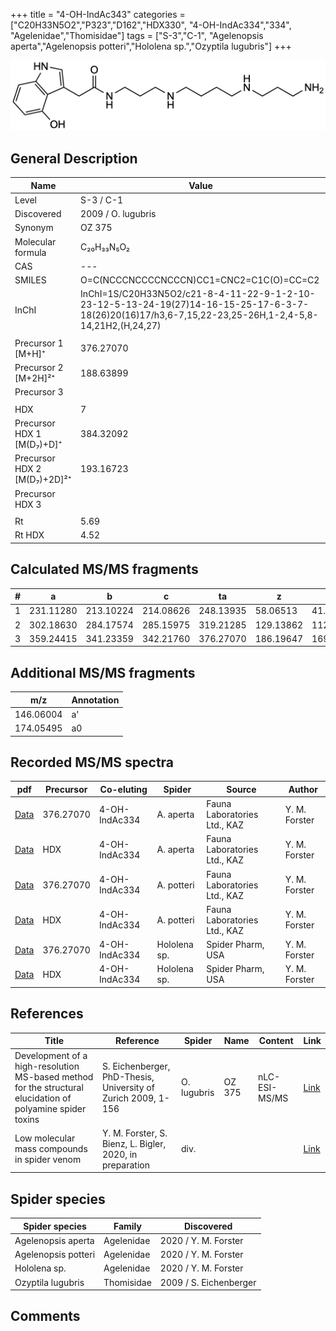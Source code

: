 +++
title = "4-OH-IndAc343"
categories = ["C20H33N5O2","P323","D162","HDX330",
"4-OH-IndAc334","334",
"Agelenidae","Thomisidae"]
tags = ["S-3","C-1",
"Agelenopsis aperta","Agelenopsis potteri","Hololena sp.","Ozyptila lugubris"]
+++

![](/img/4-OH-IndAc343.png)

## General Description

| Name                        | Value              |
|-----------------------------|--------------------|
| Level                       | S-3 / C-1                 |
| Discovered                  | 2009 / O. lugubris |
| Synonym                     | OZ 375             |
| Molecular formula           | C₂₀H₃₃N₅O₂         |
| CAS                         | ---                |
| SMILES | O=C(NCCCNCCCCNCCCN)CC1=CNC2=C1C(O)=CC=C2  |
| InChI  | InChI=1S/C20H33N5O2/c21-8-4-11-22-9-1-2-10-23-12-5-13-24-19(27)14-16-15-25-17-6-3-7-18(26)20(16)17/h3,6-7,15,22-23,25-26H,1-2,4-5,8-14,21H2,(H,24,27)  |
|                             |                    |
| Precursor 1 [M+H]⁺          | 376.27070        |
| Precursor 2 [M+2H]²⁺        | 188.63899        |
| Precursor 3                 |                  |
|                             |                  |
| HDX                         | 7                |
| Precursor HDX 1 [M(D₇)+D]⁺   | 384.32092        |
| Precursor HDX 2 [M(D₇)+2D]²⁺ | 193.16723        |
| Precursor HDX 3             |                    |
|                             |                    |
| Rt                          | 5.69               |
| Rt HDX                      | 4.52               |

## Calculated MS/MS fragments

| # | a         | b         | c         | ta        | z         | y         | tz        |
|---|-----------|-----------|-----------|-----------|-----------|-----------|-----------|
| 1 | 231.11280 | 213.10224 | 214.08626 | 248.13935 | 58.06513 | 41.03858 | 75.09167 |
| 2 | 302.18630 | 284.17574 | 285.15975 | 319.21285 | 129.13862 | 112.11208 | 146.16517 |
| 3 | 359.24415 | 341.23359 | 342.21760 | 376.27070 | 186.19647 | 169.16993 | 203.22302 |

## Additional MS/MS fragments

| m/z | Annotation |
|-----|------------|
| 146.06004    | a'   |
| 174.05495    | a0   |

## Recorded MS/MS spectra

| pdf                                                              | Precursor | Co-eluting    | Spider    | Source                       | Author        |
|------------------------------------------------------------------|-----------|---------------|-----------|------------------------------|---------------|
| [Data](/pdf/A-aperta/376_4-OH-IndAc334_4-OH-IndAc343_Aa.pdf)     | 376.27070 | 4-OH-IndAc334 | A. aperta | Fauna Laboratories Ltd., KAZ | Y. M. Forster |
| [Data](/pdf/A-aperta/376_4-OH-IndAc334_4-OH-IndAc343_Aa_HDX.pdf) | HDX       | 4-OH-IndAc334 | A. aperta | Fauna Laboratories Ltd., KAZ | Y. M. Forster |
| [Data](/pdf/A-potteri/376_4-OH-IndAc334_4-OH-IndAc343_Ap.pdf) | 376.27070 | 4-OH-IndAc334          | A. potteri | Fauna Laboratories Ltd., KAZ | Y. M. Forster |
| [Data](/pdf/A-potteri/376_4-OH-IndAc334_4-OH-IndAc343_Ap_HDX.pdf) | HDX | 4-OH-IndAc334          | A. potteri | Fauna Laboratories Ltd., KAZ | Y. M. Forster |
| [Data](/pdf/Hololena-sp/376_4-OH-IndAc334_4-OH-IndAc343_Ho-sp.pdf) | 376.27070 | 4-OH-IndAc334          | Hololena sp. | Spider Pharm, USA | Y. M. Forster |
| [Data](/pdf/Hololena-sp/376_4-OH-IndAc334_4-OH-IndAc343_Ho-sp_HDX.pdf) | HDX | 4-OH-IndAc334          | Hololena sp. | Spider Pharm, USA | Y. M. Forster |

## References

| Title                                                                                                      | Reference                                                     | Spider      | Name   | Content       | Link                                                               |
|------------------------------------------------------------------------------------------------------------|---------------------------------------------------------------|-------------|--------|---------------|--------------------------------------------------------------------|
| Development of a high-resolution MS-based method for the structural elucidation of polyamine spider toxins | S. Eichenberger, PhD-Thesis, University of Zurich 2009, 1-156 | O. lugubris | OZ 375 | nLC-ESI-MS/MS | [Link](https://www.zora.uzh.ch/id/eprint/12787/1/Eichenberger.pdf) |
| Low molecular mass compounds in spider venom      | Y. M. Forster, S. Bienz, L. Bigler, 2020, in preparation          | div.       |   |   | [Link](unknown) |

## Spider species

| Spider species     | Family     | Discovered             |
|--------------------|------------|------------------------|
| Agelenopsis aperta | Agelenidae | 2020 / Y. M. Forster   |
| Agelenopsis potteri | Agelenidae | 2020 / Y. M. Forster |
| Hololena sp. | Agelenidae | 2020 / Y. M. Forster |
| Ozyptila lugubris  | Thomisidae | 2009 / S. Eichenberger |

## Comments